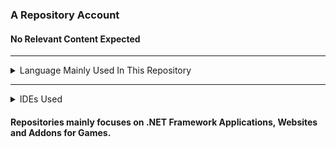 ### A Repository Account
#### No Relevant Content Expected

***
<details>
  <summary>Language Mainly Used In This Repository</summary>


- HTML
- CSS
- C++
- C#
- Sass
- JavaScript
    - 3js
    - jquery
  </details>

***

<details>
  <summary>IDEs Used</summary>


- Visual Studio Code
- Visual Studio 2022
- Eclipse
- Notepad++
</details>

#### Repositories mainly focuses on .NET Framework Applications, Websites and Addons for Games.
